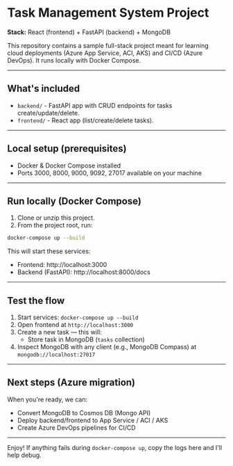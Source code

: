 # Task Management System Project

**Stack:** React (frontend) + FastAPI (backend) + MongoDB 

This repository contains a sample full-stack project meant for learning cloud deployments (Azure App Service, ACI, AKS) and CI/CD (Azure DevOps). It runs locally with Docker Compose.

---

## What's included

- `backend/` - FastAPI app with CRUD endpoints for tasks create/update/delete.
- `frontend/` - React app (list/create/delete tasks).


---

## Local setup (prerequisites)

- Docker & Docker Compose installed
- Ports 3000, 8000, 9000, 9092, 27017 available on your machine
---

## Run locally (Docker Compose)

1. Clone or unzip this project.
2. From the project root, run:
```bash
docker-compose up --build
```

This will start these services:
- Frontend: http://localhost:3000
- Backend (FastAPI): http://localhost:8000/docs
---

## Test the flow
1. Start services: `docker-compose up --build`
2. Open frontend at `http://localhost:3000`
3. Create a new task — this will:
   - Store task in MongoDB (`tasks` collection)
4. Inspect MongoDB with any client (e.g., MongoDB Compass) at `mongodb://localhost:27017`

---

## Next steps (Azure migration)

When you're ready, we can:
- Convert MongoDB to Cosmos DB (Mongo API)
- Deploy backend/frontend to App Service / ACI / AKS
- Create Azure DevOps pipelines for CI/CD

---

Enjoy! If anything fails during `docker-compose up`, copy the logs here and I'll help debug.
